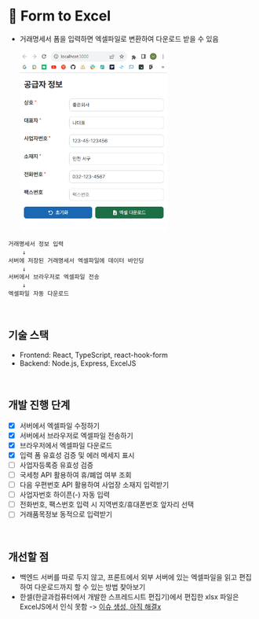 # 📃 Form to Excel

- 거래명세서 폼을 입력하면 엑셀파일로 변환하여 다운로드 받을 수 있음

    <img src="./readme/download.gif" width="300"/>

```js
거래명세서 정보 입력
    ↓
서버에 저장된 거래명세서 엑셀파일에 데이터 바인딩
    ↓
서버에서 브라우저로 엑셀파일 전송
    ↓
엑셀파일 자동 다운로드
```

</br>

## 기술 스택

- Frontend: React, TypeScript, react-hook-form
- Backend: Node.js, Express, ExcelJS

</br>

## 개발 진행 단계

- [x] 서버에서 엑셀파일 수정하기
- [x] 서버에서 브라우저로 엑셀파일 전송하기
- [x] 브라우저에서 엑셀파일 다운로드
- [x] 입력 폼 유효성 검증 및 에러 메세지 표시
- [ ] 사업자등록증 유효성 검증
- [ ] 국세청 API 활용하여 휴/폐업 여부 조회
- [ ] 다음 우편번호 API 활용하여 사업장 소재지 입력받기
- [ ] 사업자번호 하이픈(-) 자동 입력
- [ ] 전화번호, 팩스번호 입력 시 지역번호/휴대폰번호 앞자리 선택
- [ ] 거래품목정보 동적으로 입력받기

</br>

## 개선할 점

- 백엔드 서버를 따로 두지 않고, 프론트에서 외부 서버에 있는 엑셀파일을 읽고 편집하여 다운로드까지 할 수 있는 방법 찾아보기
- 한셀(한글과컴퓨터에서 개발한 스프레드시트 편집기)에서 편집한 xlsx 파일은 ExcelJS에서 인식 못함 -> [이슈 생성, 아직 해결x](https://github.com/exceljs/exceljs/issues/2348)
